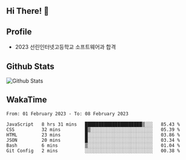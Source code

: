 ## Hi There! 👋

## Profile

-   2023 선린인터넷고등학교 소프트웨어과 합격

## Github Stats

![Github Stats](https://github-readme-stats.vercel.app/api/top-langs/?username=NY0510&theme=tokyonight&hide_border=true&layout=compact)

## WakaTime

<!--START_SECTION:waka-->

```text
From: 01 February 2023 - To: 08 February 2023

JavaScript   8 hrs 31 mins   █████████████████████▒░░░   85.43 %
CSS          32 mins         █▒░░░░░░░░░░░░░░░░░░░░░░░   05.39 %
HTML         23 mins         █░░░░░░░░░░░░░░░░░░░░░░░░   03.86 %
JSON         20 mins         █░░░░░░░░░░░░░░░░░░░░░░░░   03.34 %
Bash         6 mins          ▒░░░░░░░░░░░░░░░░░░░░░░░░   01.04 %
Git Config   2 mins          ░░░░░░░░░░░░░░░░░░░░░░░░░   00.38 %
```

<!--END_SECTION:waka-->
